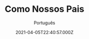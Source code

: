 ---
id: 'bdc65884-a62f-4762-93c2-2e9a4cbabddf'
type: 'movie' # Filme, Série, Anime
title: "Como Nossos Pais"
synopsis: ["Rosa é uma mulher que quer ser perfeita em todas suas obrigações: como profissional, mãe, filha, esposa e amante. Quanto mais tenta acertar, mais tem a sensação de estar errando. Filha de intelectuais dos anos 70 e mãe de duas meninas pré-adolescentes, ela se vê pressionada pelas duas gerações que exigem que ela seja engajada, moderna e onipresente, uma super-mulher sem falhas nem vontades próprias. Até que em um almoço de domingo, recebe uma notícia bombástica de sua mãe. A partir desse episódio, Rosa inicia uma redescoberta de si mesma.",
]
originalTitle: "Como Nossos Pais"
date: '2021-04-05T22:40:57.000Z'
update: '2021-04-05T22:40:57.000Z'
releaseDate: '2017-08-31T03:00:00.000Z'
imdb:
  rating: '7.2' # 8.5
  id: '' # tt0470752
duration: '1h 42m'
trailer:
  urls: [
    '2qA-UlpskAY',
  ]
tags: ['720p', '1080p']
genre: ['Drama'] #
quality: 'WEB-DL 720p | 1080p' # BluRay, WEB-DL, HDTV, WEB-DL4K, WEB-DLe
format: 'Mkv' # MKV, MP4, TS
audio: 'Português' # Dublado, Legendado, Dual Audio, Dub & Leg
subtitle: 'Português' # Português, inglês,
size: '1.13 GB | 1.91 GB' # 4.8 GB
audioQuality: 10
videoQuality: 10
directors: []
#  - name: 'Lana Wachowski'
#    image: ''
#  - name: 'Lilly Wachowski'
#    image: ''
cast: []
#  - name: 'Keanu Reeves'
#    image: ''
#    characterName: 'Neo'
writers: []
#  - name: ''
#    image: ''
maturityRating:
  age: '' # L , 10, 12, 14, 16, 18
  topics: [''] # Violence, Illegal drugs, Inappropriate Language, Legal Drugs, Sexual Content, Extreme Violence
###########################################
download:
  
  - url: 'magnet:?xt=urn:btih:2A8C4DA08C057BECFB99713DFDF1D7F7D4FEA3EA&dn=Como%20Nossos%20Pais%202017%20%5bWEB-DL%5d%20WWW.BLUDV.COM&tr=udp%3a%2f%2ftracker.openbittorrent.com%3a80%2fannounce&tr=udp%3a%2f%2ftracker.publicbt.com%3a80%2fannounce&tr=udp%3a%2f%2ftracker.istole.it%3a80%2fannounce&tr=udp%3a%2f%2ftracker.coppersurfer.tk%3a6969%2fannounce&tr=http%3a%2f%2fglotorrents.pw%3a80%2fannounce&tr=udp%3a%2f%2ftracker4.piratux.com%3a6969%2fannounce&tr=udp%3a%2f%2fcoppersurfer.tk%3a6969%2fannounce&tr=http%3a%2f%2ft2.pow7.com%2fannounce&tr=http%3a%2f%2ftracker.blazing.de%2fannounce&tr=udp%3a%2f%2ftracker.publicbt.com%3a80%2f%2fannounce'
    resolution: '720p' # 720p, 1080p, 4K,
    audio: 'Dual Áudio' # Dublado, Legendado, Dual Audio
    size: '' # 4.8 GB
    quality: '' # BluRay, WEB-DL
    format: '' # MKV
  - url: 'magnet:?xt=urn:btih:2DC93B858E059BD5CABCCEB3C7027C6A0BB31472&dn=Como%20Nossos%20Pais%202017%20%5bWEB-DL%201080p%5d%20WWW.BLUDV.COM&tr=udp%3a%2f%2ftracker.openbittorrent.com%3a80%2fannounce&tr=udp%3a%2f%2ftracker.publicbt.com%3a80%2fannounce&tr=udp%3a%2f%2ftracker.istole.it%3a80%2fannounce&tr=udp%3a%2f%2ftracker.coppersurfer.tk%3a6969%2fannounce&tr=http%3a%2f%2fglotorrents.pw%3a80%2fannounce&tr=udp%3a%2f%2ftracker4.piratux.com%3a6969%2fannounce&tr=udp%3a%2f%2fcoppersurfer.tk%3a6969%2fannounce&tr=http%3a%2f%2ft2.pow7.com%2fannounce&tr=http%3a%2f%2ftracker.blazing.de%2fannounce&tr=udp%3a%2f%2ftracker.publicbt.com%3a80%2f%2fannounce'
    resolution: '1080p' # 720p, 1080p, 4K,
    audio: 'Dual Áudio' # Dublado, Legendado, Dual Audio
    size: '' # 4.8 GB
    quality: '' # BluRay, WEB-DL
    format: '' # MKV
images:
  cover: '/assets/movies/como-nossos-pais.jpg'
  background: '/assets/movies/'
---